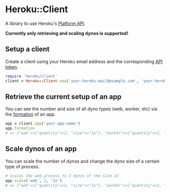 # Heroku::Client

A library to use Heroku's [Platform API](https://devcenter.heroku.com/articles/platform-api-reference).

**Currently only retrieving and scaling dynos is supported!**

## Setup a client

Create a client using your Heroku email address and the corresponding [API token](https://dashboard.heroku.com/account#show-api-key).

```ruby
require 'heroku/client'
client = Heroku::Client.new('your-heroku-mail@example.com', 'your-heroku-api-token')
```

## Retrieve the current setup of an app

You can see the number and size of all dyno types (web, worker, etc) via the [formation](https://devcenter.heroku.com/articles/platform-api-reference#formation) of an app.

```ruby
app = client.app('your-app-name')
app.formation
# => {"web"=>{"quantity"=>2, "size"=>"1x"}, "worker"=>{"quantity"=>1, "size"=>"1x"}, "console"=>{"quantity"=>0, "size"=>"1x"}, "rake"=>{"quantity"=>0, "size"=>"1x"}}
```

## Scale dynos of an app

You can scale the number of dynos and change the dyno size of a certain type of process.

```ruby
# scales the web process to 2 dynos of the size 1X
app.scale('web', 2, '1x')
# => {"web"=>{"quantity"=>2, "size"=>"1x"}, "worker"=>{"quantity"=>1, "size"=>"1x"}, "console"=>{"quantity"=>0, "size"=>"1x"}, "rake"=>{"quantity"=>0, "size"=>"1x"}}
```